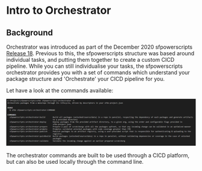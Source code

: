 # Intro to Orchestrator

## Background

Orchestrator was introduced as part of the December 2020 sfpowerscripts [Release 18](https://github.com/Accenture/sfpowerscripts/releases/tag/Release_18). Previous to this, the sfpowerscripts structure was based around individual tasks, and putting them together to create a custom CICD pipeline. While you can still individualise your tasks, the sfpowerscripts orchestrator provides you with a set of commands which understand your package structure and 'Orchestrate' your CICD pipeline for you. 

Let have a look at the commands available: 

![](../.gitbook/assets/image.png)

The orchestrator commands are built to be used through a CICD platform, but can also be used locally through the command line. 



